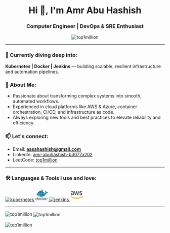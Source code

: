 <h1 align="center">Hi 👋, I'm Amr Abu Hashish</h1>
<h3 align="center">Computer Engineer | DevOps & SRE Enthusiast</h3>

<p align="center">
  <img src="https://komarev.com/ghpvc/?username=top1million&label=Profile%20views&color=0e75b6&style=flat" alt="top1million" />
</p>

---

### 🌱 Currently diving deep into:
**Kubernetes | Docker | Jenkins** — building scalable, resilient infrastructure and automation pipelines.

### 🚀 About Me:
- Passionate about transforming complex systems into smooth, automated workflows.
- Experienced in cloud platforms like AWS & Azure, container orchestration, CI/CD, and infrastructure as code.
- Always exploring new tools and best practices to elevate reliability and efficiency.

### 📫 Let's connect:
- Email: **[aasahashish@gmail.com](mailto:aasahashish@gmail.com)**
- LinkedIn: [amr-abuhashish-b3077a202](https://linkedin.com/in/amr-abuhashish-b3077a202)
- LeetCode: [top1million](https://leetcode.com/top1million)

---

### 🛠️ Languages & Tools I use and love:
<p align="left">
  <!-- Keep your current icons for tech stack here -->
  <!-- Example icons: -->
  <a href="https://kubernetes.io" target="_blank" rel="noreferrer">
    <img src="https://www.vectorlogo.zone/logos/kubernetes/kubernetes-icon.svg" alt="kubernetes" width="40" height="40" />
  </a>
  <a href="https://www.docker.com/" target="_blank" rel="noreferrer">
    <img src="https://raw.githubusercontent.com/devicons/devicon/master/icons/docker/docker-original-wordmark.svg" alt="docker" width="40" height="40" />
  </a>
  <a href="https://www.jenkins.io" target="_blank" rel="noreferrer">
    <img src="https://www.vectorlogo.zone/logos/jenkins/jenkins-icon.svg" alt="jenkins" width="40" height="40" />
  </a>
  <a href="https://aws.amazon.com" target="_blank" rel="noreferrer">
    <img src="https://raw.githubusercontent.com/devicons/devicon/master/icons/amazonwebservices/amazonwebservices-original-wordmark.svg" alt="aws" width="40" height="40" />
  </a>
  <!-- Continue with your other icons as you have -->
</p>

---

<p align="left">
  <img align="left" src="https://github-readme-stats.vercel.app/api/top-langs?username=top1million&show_icons=true&locale=en&layout=compact" alt="top1million" />
</p>

<p>&nbsp;<img align="center" src="https://github-readme-stats.vercel.app/api?username=top1million&show_icons=true&locale=en" alt="top1million" /></p>

<p><img align="center" src="https://github-readme-streak-stats.herokuapp.com/?user=top1million&" alt="top1million" /></p>
